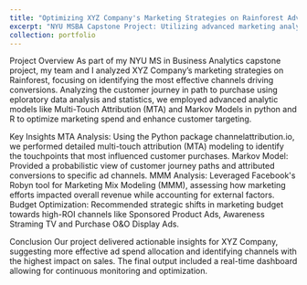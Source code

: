```yaml
---
title: "Optimizing XYZ Company's Marketing Strategies on Rainforest Advertising Platform"
excerpt: "NYU MSBA Capstone Project: Utilizing advanced marketing analytics to enhance XYZ Company’s Rainforest advertising strategy.<br/><img src='/images/500x300.png'>"
collection: portfolio
---
```


Project Overview
As part of my NYU MS in Business Analytics capstone project, my team and I analyzed XYZ Company’s marketing strategies on Rainforest, focusing on identifying the most effective channels driving conversions. Analyzing the customer journey in path to purchase using eploratory data analysis and statistics, we employed advanced analytic models like Multi-Touch Attribution (MTA) and Markov Models in python and R to optimize marketing spend and enhance customer targeting.

Key Insights
MTA Analysis: Using the Python package channelattribution.io, we performed detailed multi-touch attribution (MTA) modeling to identify the touchpoints that most influenced customer purchases.
Markov Model: Provided a probabilistic view of customer journey paths and attributed conversions to specific ad channels.
MMM Analysis: Leveraged Facebook's Robyn tool for Marketing Mix Modeling (MMM), assessing how marketing efforts impacted overall revenue while accounting for external factors.
Budget Optimization: Recommended strategic shifts in marketing budget towards high-ROI channels like Sponsored Product Ads, Awareness Straming TV and Purchase O&O Display Ads.

Conclusion
Our project delivered actionable insights for XYZ Company, suggesting more effective ad spend allocation and identifying channels with the highest impact on sales. The final output included a real-time dashboard allowing for continuous monitoring and optimization.
